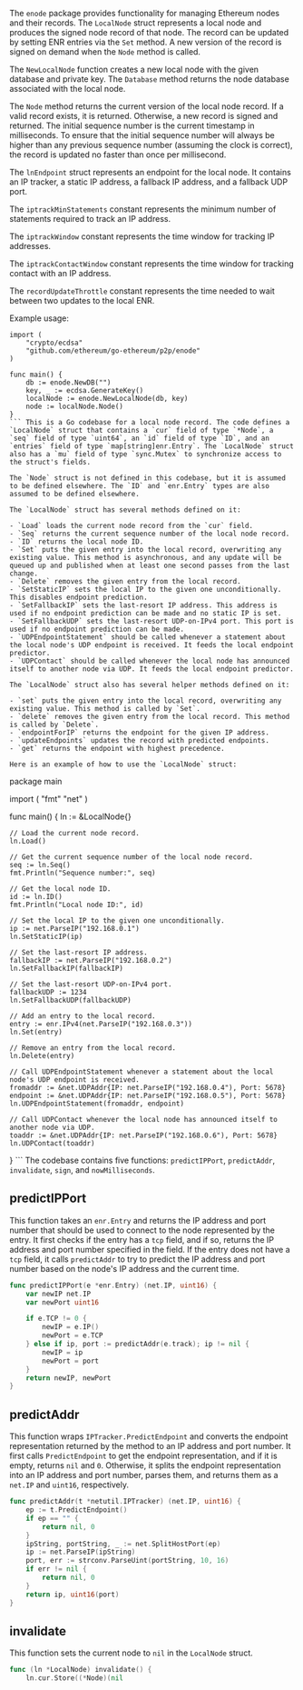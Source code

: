 The `enode` package provides functionality for managing Ethereum nodes and their records. The `LocalNode` struct represents a local node and produces the signed node record of that node. The record can be updated by setting ENR entries via the `Set` method. A new version of the record is signed on demand when the `Node` method is called.

The `NewLocalNode` function creates a new local node with the given database and private key. The `Database` method returns the node database associated with the local node.

The `Node` method returns the current version of the local node record. If a valid record exists, it is returned. Otherwise, a new record is signed and returned. The initial sequence number is the current timestamp in milliseconds. To ensure that the initial sequence number will always be higher than any previous sequence number (assuming the clock is correct), the record is updated no faster than once per millisecond.

The `lnEndpoint` struct represents an endpoint for the local node. It contains an IP tracker, a static IP address, a fallback IP address, and a fallback UDP port.

The `iptrackMinStatements` constant represents the minimum number of statements required to track an IP address.

The `iptrackWindow` constant represents the time window for tracking IP addresses.

The `iptrackContactWindow` constant represents the time window for tracking contact with an IP address.

The `recordUpdateThrottle` constant represents the time needed to wait between two updates to the local ENR.

Example usage:

```
import (
	"crypto/ecdsa"
	"github.com/ethereum/go-ethereum/p2p/enode"
)

func main() {
	db := enode.NewDB("")
	key, _ := ecdsa.GenerateKey()
	localNode := enode.NewLocalNode(db, key)
	node := localNode.Node()
}
``` This is a Go codebase for a local node record. The code defines a `LocalNode` struct that contains a `cur` field of type `*Node`, a `seq` field of type `uint64`, an `id` field of type `ID`, and an `entries` field of type `map[string]enr.Entry`. The `LocalNode` struct also has a `mu` field of type `sync.Mutex` to synchronize access to the struct's fields.

The `Node` struct is not defined in this codebase, but it is assumed to be defined elsewhere. The `ID` and `enr.Entry` types are also assumed to be defined elsewhere.

The `LocalNode` struct has several methods defined on it:

- `Load` loads the current node record from the `cur` field.
- `Seq` returns the current sequence number of the local node record.
- `ID` returns the local node ID.
- `Set` puts the given entry into the local record, overwriting any existing value. This method is asynchronous, and any update will be queued up and published when at least one second passes from the last change.
- `Delete` removes the given entry from the local record.
- `SetStaticIP` sets the local IP to the given one unconditionally. This disables endpoint prediction.
- `SetFallbackIP` sets the last-resort IP address. This address is used if no endpoint prediction can be made and no static IP is set.
- `SetFallbackUDP` sets the last-resort UDP-on-IPv4 port. This port is used if no endpoint prediction can be made.
- `UDPEndpointStatement` should be called whenever a statement about the local node's UDP endpoint is received. It feeds the local endpoint predictor.
- `UDPContact` should be called whenever the local node has announced itself to another node via UDP. It feeds the local endpoint predictor.

The `LocalNode` struct also has several helper methods defined on it:

- `set` puts the given entry into the local record, overwriting any existing value. This method is called by `Set`.
- `delete` removes the given entry from the local record. This method is called by `Delete`.
- `endpointForIP` returns the endpoint for the given IP address.
- `updateEndpoints` updates the record with predicted endpoints.
- `get` returns the endpoint with highest precedence.

Here is an example of how to use the `LocalNode` struct:

```
package main

import (
	"fmt"
	"net"
)

func main() {
	ln := &LocalNode{}

	// Load the current node record.
	ln.Load()

	// Get the current sequence number of the local node record.
	seq := ln.Seq()
	fmt.Println("Sequence number:", seq)

	// Get the local node ID.
	id := ln.ID()
	fmt.Println("Local node ID:", id)

	// Set the local IP to the given one unconditionally.
	ip := net.ParseIP("192.168.0.1")
	ln.SetStaticIP(ip)

	// Set the last-resort IP address.
	fallbackIP := net.ParseIP("192.168.0.2")
	ln.SetFallbackIP(fallbackIP)

	// Set the last-resort UDP-on-IPv4 port.
	fallbackUDP := 1234
	ln.SetFallbackUDP(fallbackUDP)

	// Add an entry to the local record.
	entry := enr.IPv4(net.ParseIP("192.168.0.3"))
	ln.Set(entry)

	// Remove an entry from the local record.
	ln.Delete(entry)

	// Call UDPEndpointStatement whenever a statement about the local node's UDP endpoint is received.
	fromaddr := &net.UDPAddr{IP: net.ParseIP("192.168.0.4"), Port: 5678}
	endpoint := &net.UDPAddr{IP: net.ParseIP("192.168.0.5"), Port: 5678}
	ln.UDPEndpointStatement(fromaddr, endpoint)

	// Call UDPContact whenever the local node has announced itself to another node via UDP.
	toaddr := &net.UDPAddr{IP: net.ParseIP("192.168.0.6"), Port: 5678}
	ln.UDPContact(toaddr)
}
``` The codebase contains five functions: `predictIPPort`, `predictAddr`, `invalidate`, `sign`, and `nowMilliseconds`.

## predictIPPort

This function takes an `enr.Entry` and returns the IP address and port number that should be used to connect to the node represented by the entry. It first checks if the entry has a `tcp` field, and if so, returns the IP address and port number specified in the field. If the entry does not have a `tcp` field, it calls `predictAddr` to try to predict the IP address and port number based on the node's IP address and the current time.

```go
func predictIPPort(e *enr.Entry) (net.IP, uint16) {
	var newIP net.IP
	var newPort uint16

	if e.TCP != 0 {
		newIP = e.IP()
		newPort = e.TCP
	} else if ip, port := predictAddr(e.track); ip != nil {
		newIP = ip
		newPort = port
	}
	return newIP, newPort
}
```

## predictAddr

This function wraps `IPTracker.PredictEndpoint` and converts the endpoint representation returned by the method to an IP address and port number. It first calls `PredictEndpoint` to get the endpoint representation, and if it is empty, returns `nil` and `0`. Otherwise, it splits the endpoint representation into an IP address and port number, parses them, and returns them as a `net.IP` and `uint16`, respectively.

```go
func predictAddr(t *netutil.IPTracker) (net.IP, uint16) {
	ep := t.PredictEndpoint()
	if ep == "" {
		return nil, 0
	}
	ipString, portString, _ := net.SplitHostPort(ep)
	ip := net.ParseIP(ipString)
	port, err := strconv.ParseUint(portString, 10, 16)
	if err != nil {
		return nil, 0
	}
	return ip, uint16(port)
}
```

## invalidate

This function sets the current node to `nil` in the `LocalNode` struct.

```go
func (ln *LocalNode) invalidate() {
	ln.cur.Store((*Node)(nil
